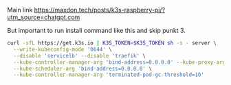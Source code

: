 Main link
https://maxdon.tech/posts/k3s-raspberry-pi/?utm_source=chatgpt.com

But important to run install command like this and skip punkt 3.
```sh
curl -sfL https://get.k3s.io | K3S_TOKEN=$K3S_TOKEN sh -s - server \
  --write-kubeconfig-mode '0644' \
  --disable 'servicelb' --disable 'traefik' \
  --kube-controller-manager-arg 'bind-address=0.0.0.0' --kube-proxy-arg 'metrics-bind-address=0.0.0.0' \
  --kube-scheduler-arg 'bind-address=0.0.0.0' \
  --kube-controller-manager-arg 'terminated-pod-gc-threshold=10'
```

